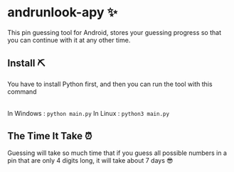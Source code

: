 # andrunlook-apy ✨
This pin guessing tool for Android, stores your guessing progress so that you can continue with it at any other time.

## Install ⛏️
You have to install Python first, and then you can run the tool with this command 
######
In Windows : `python main.py` In Linux : `python3 main.py`

## The Time It Take ⏰
Guessing will take so much time that if you guess all possible numbers in a pin that are only 4 digits long, it will take about 7 days 😎
